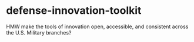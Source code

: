 # defense-innovation-toolkit
HMW make the tools of innovation open, accessible, and consistent across the U.S. Military branches?
